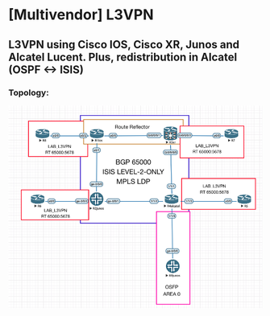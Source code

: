 # [Multivendor] L3VPN


## L3VPN using Cisco IOS, Cisco XR, Junos and Alcatel Lucent. Plus, redistribution in Alcatel (OSPF <-> ISIS)


### Topology:
![alt text](https://github.com/dracoboros/L3VPN-Multivendor/blob/master/topology.png "Topology")
